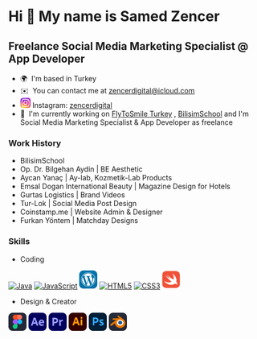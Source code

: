 Hi 👋 My name is Samed Zencer
==================================

Freelance Social Media Marketing Specialist @ App Developer
-----------------------------------------

* 🌍  I'm based in Turkey
* ✉️  You can contact me at [zencerdigital@icloud.com](mailto:zencerdigital@icloud.com)
* <a href="https://www.instagram.com/zencerdigital" target="_blank" rel="noreferrer"><img src="https://github.com/wle8300/instagram-logo/blob/master/logo.svg" width="20" height="20" alt="Java" /></a> Instagram: [zencerdigital](https://www.instagram.com/zencerdigital)
* 🚀  I'm currently working on [FlyToSmile Turkey](https://ortoperioantalya.com/tr/) , [BilisimSchool](https://bilisimschool.com/) and I'm Social Media Marketing Specialist & App Developer as freelance


### Work History

* BilisimSchool
* Op. Dr. Bilgehan Aydin | BE Aesthetic
* Aycan Yanaç | Ay-lab, Kozmetik-Lab Products
* Emsal Dogan International Beauty | Magazine Design for Hotels
* Gurtas Logistics | Brand Videos
* Tur-Lok | Social Media Post Design
* Coinstamp.me | Website Admin & Designer
* Furkan Yöntem | Matchday Designs



### Skills

* Coding


<p align="left">
<a href="https://www.oracle.com/java/" target="_blank" rel="noreferrer"><img src="https://raw.githubusercontent.com/danielcranney/readme-generator/main/public/icons/skills/java-colored.svg" width="36" height="36" alt="Java" /></a>
<a href="https://developer.mozilla.org/en-US/docs/Web/JavaScript" target="_blank" rel="noreferrer"><img src="https://raw.githubusercontent.com/danielcranney/readme-generator/main/public/icons/skills/javascript-colored.svg" width="36" height="36" alt="JavaScript" /></a>
<a href="https://wordpress.com" target="_blank" rel="noreferrer"><img src="https://github.com/tandpfun/skill-icons/blob/main/icons/Wordpress.svg" width="36" height="36" alt="SwiftUI" /></a>
<a href="https://developer.mozilla.org/en-US/docs/Glossary/HTML5" target="_blank" rel="noreferrer"><img src="https://raw.githubusercontent.com/danielcranney/readme-generator/main/public/icons/skills/html5-colored.svg" width="36" height="36" alt="HTML5" /></a>
<a href="https://www.w3.org/TR/CSS/#css" target="_blank" rel="noreferrer"><img src="https://raw.githubusercontent.com/danielcranney/readme-generator/main/public/icons/skills/css3-colored.svg" width="36" height="36" alt="CSS3" /></a>
<a href="https://developer.apple.com/swift/" target="_blank" rel="noreferrer"><img src="https://raw.githubusercontent.com/devicons/devicon/master/icons/swift/swift-original.svg" width="36" height="36" alt="SwiftUI" /></a>

* Design & Creator   
    
    
<a href="https://www.adobe.com/" target="_blank" rel="noreferrer"><img src="https://github.com/tandpfun/skill-icons/blob/main/icons/Figma-Dark.svg" width="36" height="36" alt="AdobeFigma" /></a>
<a href="https://www.adobe.com/" target="_blank" rel="noreferrer"><img src="https://github.com/tandpfun/skill-icons/blob/main/icons/AfterEffects.svg" width="36" height="36" alt="AdobeAE" /></a>
<a href="https://www.adobe.com/" target="_blank" rel="noreferrer"><img src="https://github.com/tandpfun/skill-icons/blob/main/icons/Premiere.svg" width="36" height="36" alt="AdobePR" /></a>
<a href="https://www.adobe.com/" target="_blank" rel="noreferrer"><img src="https://github.com/tandpfun/skill-icons/blob/main/icons/Illustrator.svg" width="36" height="36" alt="AdobeAI" /></a>
<a href="https://www.adobe.com/" target="_blank" rel="noreferrer"><img src="https://github.com/tandpfun/skill-icons/blob/main/icons/Photoshop.svg" width="36" height="36" alt="AdobePS" /></a>
<a href="https://www.blender.org/" target="_blank" rel="noreferrer"><img src="https://github.com/tandpfun/skill-icons/blob/main/icons/Blender-Dark.svg" width="36" height="36" alt="Blender3D" /></a>

  
